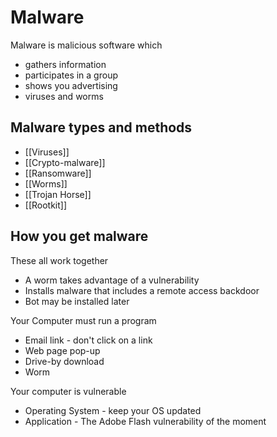 # Malware
Malware is malicious software which 
- gathers information
- participates in a group
- shows you advertising
- viruses and worms

## Malware types and methods
- [[Viruses]]
- [[Crypto-malware]]
- [[Ransomware]]
- [[Worms]]
- [[Trojan Horse]]
- [[Rootkit]]

## How you get malware
These all work together
- A worm takes advantage of a vulnerability
- Installs malware that includes a remote access backdoor
- Bot may be installed later

Your Computer must run a program
- Email link - don't click on a link
- Web page pop-up
- Drive-by download
- Worm

Your computer is vulnerable
- Operating System - keep your OS updated
- Application - The Adobe Flash vulnerability of the moment